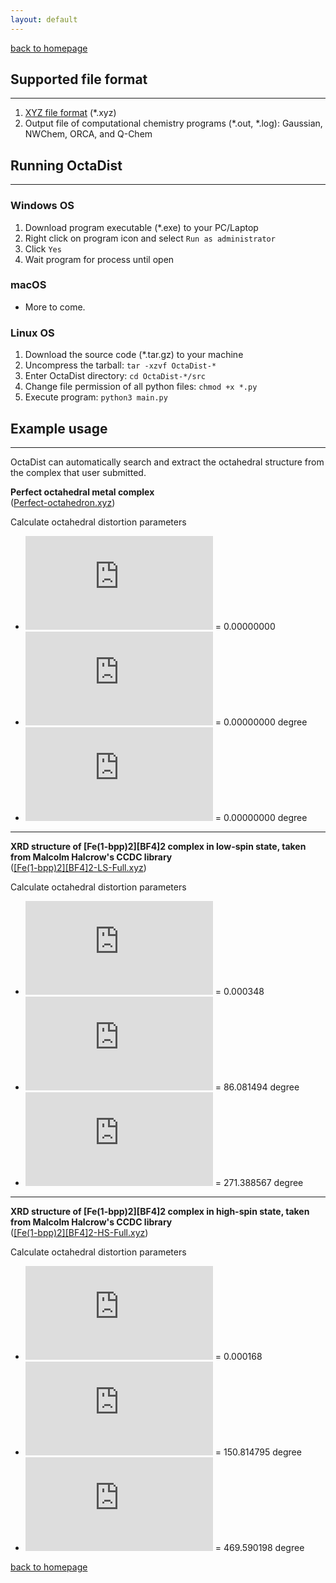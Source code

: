 ```yaml
---
layout: default
---
```

[back to homepage](./)

## Supported file format
***
1. [XYZ file format](https://en.wikipedia.org/wiki/XYZ_file_format) (*.xyz)
2. Output file of computational chemistry programs (*.out, *.log): Gaussian, NWChem, ORCA, and Q-Chem

## Running OctaDist
***
### Windows OS
1. Download program executable (*.exe) to your PC/Laptop
2. Right click on program icon and select `Run as administrator`
3. Click `Yes`
4. Wait program for process until open

### macOS
- More to come.

### Linux OS
1. Download the source code (*.tar.gz) to your machine
2. Uncompress the tarball: `tar -xzvf OctaDist-*`
3. Enter OctaDist directory: `cd OctaDist-*/src`
4. Change file permission of all python files: `chmod +x *.py`
5. Execute program: `python3 main.py`

## Example usage
***
OctaDist can automatically search and extract the octahedral structure from the complex that user submitted.

**Perfect octahedral metal complex** <br/>
([Perfect-octahedron.xyz](https://raw.githubusercontent.com/OctaDist/OctaDist/master/test/Perfect-octahedron.xyz))

Calculate octahedral distortion parameters

- ![](https://latex.codecogs.com/svg.Latex?%5CDelta) = 0.00000000
- ![](https://latex.codecogs.com/svg.Latex?%5CSigma) = 0.00000000 degree
- ![](https://latex.codecogs.com/svg.Latex?%5CTheta) = 0.00000000 degree

---

**XRD structure of [Fe(1-bpp)2][BF4]2 complex in low-spin state, taken from Malcolm Halcrow's CCDC library** <br/>
([[Fe(1-bpp)2][BF4]2-LS-Full.xyz](https://raw.githubusercontent.com/OctaDist/OctaDist/master/test/%5BFe(1-bpp)2%5D%5BBF4%5D2-LS-Full.xyz))

Calculate octahedral distortion parameters
- ![](https://latex.codecogs.com/svg.Latex?%5CDelta) = 0.000348
- ![](https://latex.codecogs.com/svg.Latex?%5CSigma) = 86.081494 degree
- ![](https://latex.codecogs.com/svg.Latex?%5CTheta) = 271.388567 degree

---

**XRD structure of [Fe(1-bpp)2][BF4]2 complex in high-spin state, taken from Malcolm Halcrow's CCDC library** <br/>
([[Fe(1-bpp)2][BF4]2-HS-Full.xyz](https://raw.githubusercontent.com/OctaDist/OctaDist/master/test/%5BFe(1-bpp)2%5D%5BBF4%5D2-HS-Full.xyz))

Calculate octahedral distortion parameters
- ![](https://latex.codecogs.com/svg.Latex?%5CDelta) = 0.000168
- ![](https://latex.codecogs.com/svg.Latex?%5CSigma) = 150.814795 degree
- ![](https://latex.codecogs.com/svg.Latex?%5CTheta) = 469.590198 degree

[back to homepage](./)
